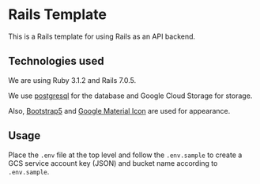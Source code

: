 # Rails Template

This is a Rails template for using Rails as an API backend.

## Technologies used

We are using Ruby 3.1.2 and Rails 7.0.5.

We use [postgresql](https://www.postgresql.org) for the database and Google Cloud Storage for storage.

Also, [Bootstrap5](https://getbootstrap.jp) and [Google Material Icon](https://fonts.google.com/icons) are used for appearance.

## Usage

Place the `.env` file at the top level and follow the `.env.sample` to create a GCS service account key
(JSON) and bucket name according to `.env.sample`.
